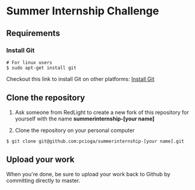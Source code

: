 Summer Internship Challenge
===========================

Requirements
------------

### Install Git
```
# For linux users
$ sudo apt-get install git
```
Checkout this link to install Git on other platforms: [Install Git](https://git-scm.com/book/en/v1/Getting-Started-Installing-Git)

Clone the repository
--------------------

1. Ask someone from RedLight to create a new fork of this repository for yourself with the name **summerinternship-[your name]**

2. Clone the repository on your personal computer
```
$ git clone git@github.com:pcioga/summerinternship-[your name].git
```

Upload your work
----------------

When you're done, be sure to upload your work back to Github by committing directly to master.
